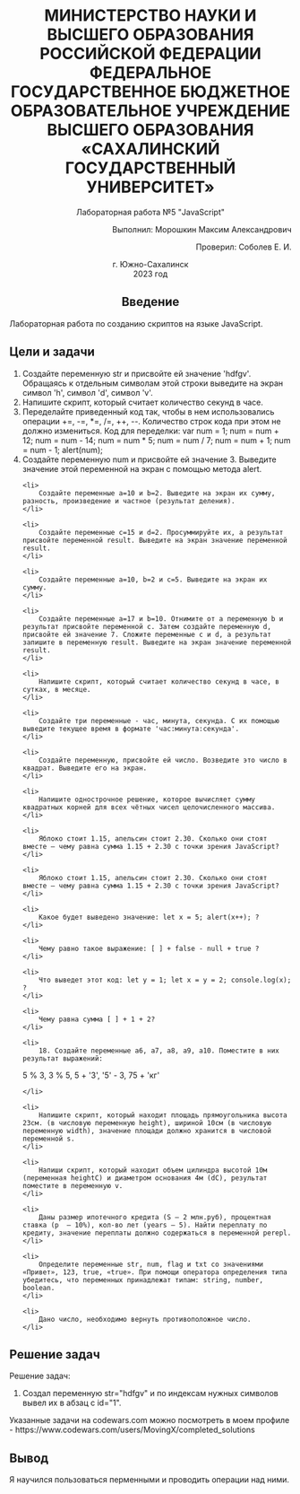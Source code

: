 

<h1 align="center"> МИНИСТЕРСТВО НАУКИ И ВЫСШЕГО ОБРАЗОВАНИЯ РОССИЙСКОЙ ФЕДЕРАЦИИ ФЕДЕРАЛЬНОЕ ГОСУДАРСТВЕННОЕ БЮДЖЕТНОЕ ОБРАЗОВАТЕЛЬНОЕ УЧРЕЖДЕНИЕ ВЫСШЕГО ОБРАЗОВАНИЯ «САХАЛИНСКИЙ ГОСУДАРСТВЕННЫЙ УНИВЕРСИТЕТ»</h1>

<p align="center">Лабораторная работа №5 "JavaScript" </p>

<p align="right">Выполнил: Морошкин Максим Александрович</p>
<p align="right">Проверил: Соболев Е. И.</p>

<p align="center">г. Южно-Сахалинск <br> 2023 год</p>

<h2 align="center">Введение</h2>
<p align="justify">Лабораторная работа по созданию скриптов на языке JavaScript.</p>

<h2>Цели и задачи</h2>
<ol>
    <li>
        Создайте переменную str и присвойте ей значение 'hdfgv'. Обращаясь к отдельным символам этой строки выведите на экран символ 'h', символ 'd', символ 'v'.
    </li>    
    <li> 
        Напишите скрипт, который считает количество секунд в часе.
    </li>   
    <li> 
        Переделайте приведенный код так, чтобы в нем использовались операции +=, -=, *=, /=, ++, --. Количество строк кода при этом не должно измениться. Код для    переделки: var num = 1; num = num + 12; num = num - 14; num = num * 5; num = num / 7; num = num + 1; num = num - 1; alert(num);
    </li>   
    <li> 
        Создайте переменную num и присвойте ей значение 3. Выведите значение этой переменной на экран с помощью метода alert.
    </li>
    
    <li> 
        Создайте переменные a=10 и b=2. Выведите на экран их сумму, разность, произведение и частное (результат деления).
    </li>
    
    <li> 
        Создайте переменные c=15 и d=2. Просуммируйте их, а результат присвойте переменной result. Выведите на экран значение переменной result.
    </li>
    
    <li> 
        Создайте переменные a=10, b=2 и c=5. Выведите на экран их сумму.
    </li>
    
    <li> 
        Создайте переменные a=17 и b=10. Отнимите от a переменную b и результат присвойте переменной c. Затем создайте переменную d, присвойте ей значение 7. Сложите переменные c и d, а результат запишите в переменную result. Выведите на экран значение переменной result.
    </li>
    
    <li> 
        Напишите скрипт, который считает количество секунд в часе, в сутках, в месяце.
    </li>
    
    <li> 
        Создайте три переменные - час, минута, секунда. С их помощью выведите текущее время в формате 'час:минута:секунда'.
    </li>
    
    <li> 
        Создайте переменную, присвойте ей число. Возведите это число в квадрат. Выведите его на экран.
    </li>
    
    <li> 
        Напишите однострочное решение, которое вычисляет сумму квадратных корней для всех чётных чисел целочисленного массива.
    </li>
    
    <li> 
        Яблоко стоит 1.15, апельсин стоит 2.30. Сколько они стоят вместе – чему равна сумма 1.15 + 2.30 с точки зрения JavaScript?
    </li>
    
    <li> 
        Яблоко стоит 1.15, апельсин стоит 2.30. Сколько они стоят вместе – чему равна сумма 1.15 + 2.30 с точки зрения JavaScript?
    </li>
    
    <li> 
        Какое будет выведено значение: let x = 5; alert(x++); ?
    </li>
    
    <li> 
        Чему равно такое выражение: [ ] + false - null + true ?
    </li>
    
    <li> 
        Что выведет этот код: let y = 1; let x = y = 2; console.log(x); ?
    </li>
    
    <li> 
        Чему равна сумма [ ] + 1 + 2?
    </li>
    
    <li> 
        18.	Создайте переменные a6, a7, a8, a9, a10. Поместите в них результат выражений:
5 % 3,
3 % 5,
5 + '3',
'5' - 3,
75 + 'кг'

    </li>
    
    <li> 
        Напишите скрипт, который находит площадь прямоугольника высота 23см. (в числовую переменную height), шириной 10см (в числовую переменную width), значение площади должно хранится в числовой переменной s.
    </li>
    
    <li>
        Напиши скрипт, который находит объем цилиндра высотой 10м (переменная heightC) и диаметром основания 4м (dC), результат поместите в переменную v.
    </li>
    
    <li> 
        Даны размер ипотечного кредита (S — 2 млн.руб), процентная ставка (p  — 10%), кол-во лет (years — 5). Найти переплату по кредиту, значение переплаты должно содержаться в переменной perepl.
    </li>
    
    <li> 
        Определите переменные str, num, flag и txt со значениями «Привет», 123, true, «true». При помощи оператора определения типа убедитесь, что переменных принадлежат типам: string, number, boolean.
    </li>
    
    <li> 
        Дано число, необходимо вернуть противоположное число.
    </li>
    
</ol>

<h2>Решение задач</h2>
<p>Решение задач:</p>
<ol>
    <li>
        Создал переменную str="hdfgv" и по индексам нужных символов вывел их в абзац с id="1". 
    </li>
</ol>
Указанные задачи на codewars.com можно посмотреть в моем профиле - https://www.codewars.com/users/MovingX/completed_solutions

<h2>Вывод</h2>
Я научился пользоваться перменными и проводить операции над ними.
